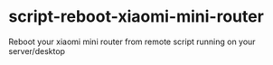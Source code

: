 # script-reboot-xiaomi-mini-router
Reboot your xiaomi mini router from remote script running on your server/desktop
